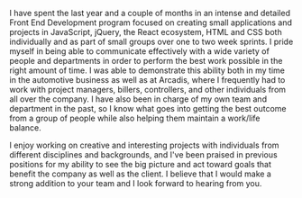 I have spent the last year and a couple of months in an intense and detailed Front End Development program focused on creating small applications and projects in JavaScript, jQuery, the React ecosystem, HTML and CSS both individually and as part of small groups over one to two week sprints. I pride myself in being able to communicate effectively with a wide variety of people and departments in order to perform the best work possible in the right amount of time. I was able to demonstrate this ability both in my time in the automotive business as well as at Arcadis, where I frequently had to work with project managers, billers, controllers, and other individuals from all over the company. I have also been in charge of my own team and department in the past, so I know what goes into getting the best outcome from a group of people while also helping them maintain a work/life balance. 

I enjoy working on creative and interesting projects with individuals from different disciplines and backgrounds, and I've been praised in previous positions for my ability to see the big picture and act toward goals that benefit the company as well as the client. I believe that I would make a strong addition to your team and I look forward to hearing from you. 